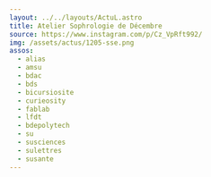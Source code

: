 ```yaml
---
layout: ../../layouts/ActuL.astro
title: Atelier Sophrologie de Décembre
source: https://www.instagram.com/p/Cz_VpRft992/
img: /assets/actus/1205-sse.png
assos:
  - alias
  - amsu
  - bdac
  - bds
  - bicursiosite
  - curieosity
  - fablab
  - lfdt
  - bdepolytech
  - su
  - susciences
  - sulettres
  - susante
---
```

